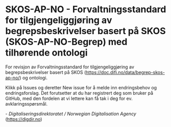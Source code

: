 # SKOS-AP-NO - Forvaltningsstandard for tilgjengeliggjøring av begrepsbeskrivelser basert på SKOS (SKOS-AP-NO-Begrep) med tilhørende ontologi

For revisjon av Forvaltningsstandard for tilgjengeliggjøring av begrepsbeskrivelser basert på SKOS (https://doc.difi.no/data/begrep-skos-ap-no/) og ontologi. 

Klikk på Issues og deretter New issue for å melde inn endringsbehov og endringsforslag. Det forutsetter at du har registrert deg som bruker på GitHub, med den fordelen at vi lettere kan få tak i deg for ev. avklaringsspørsmål. 

\- _Digitaliseringsdirektoratet / Norwegian Digitalisation Agency_ (https://digdir.no)
